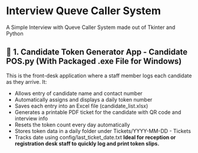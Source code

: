 # Interview Queve Caller System
A Simple Interview with Queve Caller System made out of Tkinter and Python

## 📄 1. Candidate Token Generator App - Candidate POS.py (With Packaged .exe File for Windows)
This is the front-desk application where a staff member logs each candidate as they arrive. It:
  - Allows entry of candidate name and contact number
  - Automatically assigns and displays a daily token number
  - Saves each entry into an Excel file (candidate_list.xlsx)
  - Generates a printable PDF ticket for the candidate with QR code and interview info
  - Resets the token count every day automatically
  - Stores token data in a daily folder under Tickets/YYYY-MM-DD - Tickets
  - Tracks date using config/last_ticket_date.txt
<b> Ideal for reception or registration desk staff to quickly log and print token slips. <b>
